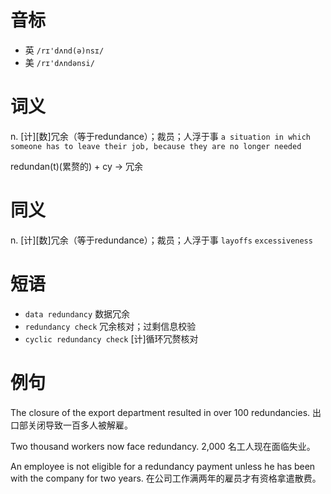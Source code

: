 # 音标

- 英 `/rɪ'dʌnd(ə)nsɪ/`
- 美 `/rɪ'dʌndənsi/`

# 词义

n. [计][数]冗余（等于redundance）；裁员；人浮于事
`a situation in which someone has to leave their job, because they are no longer needed`



redundan(t)(累赘的) + cy → 冗余

# 同义

n. [计][数]冗余（等于redundance）；裁员；人浮于事
`layoffs` `excessiveness`

# 短语

- `data redundancy` 数据冗余
- `redundancy check` 冗余核对；过剩信息校验
- `cyclic redundancy check` [计]循环冗赘核对

# 例句

The closure of the export department resulted in over 100 redundancies.
出口部关闭导致一百多人被解雇。

Two thousand workers now face redundancy.
2,000 名工人现在面临失业。

An employee is not eligible for a redundancy payment unless he has been with the company for two years.
在公司工作满两年的雇员才有资格拿遣散费。


